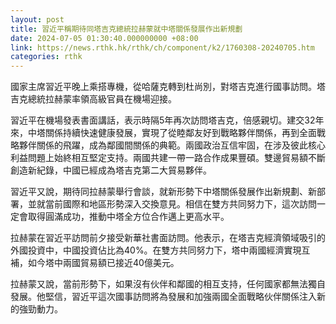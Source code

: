 ```yaml
---
layout: post
title: 習近平稱期待同塔吉克總統拉赫蒙就中塔關係發展作出新規劃
date: 2024-07-05 01:30:40.000000000 +08:00
link: https://news.rthk.hk/rthk/ch/component/k2/1760308-20240705.htm
categories: rthk
---
```


國家主席習近平晚上乘搭專機，從哈薩克轉到杜尚別，對塔吉克進行國事訪問。塔吉克總統拉赫蒙率領高級官員在機場迎接。

習近平在機場發表書面講話，表示時隔5年再次訪問塔吉克，倍感親切。建交32年來，中塔關係持續快速健康發展，實現了從睦鄰友好到戰略夥伴關係，再到全面戰略夥伴關係的飛躍，成為鄰國間關係的典範。兩國政治互信牢固，在涉及彼此核心利益問題上始終相互堅定支持。兩國共建一帶一路合作成果豐碩。雙邊貿易額不斷創造新紀錄，中國已經成為塔吉克第二大貿易夥伴。

習近平又說，期待同拉赫蒙舉行會談，就新形勢下中塔關係發展作出新規劃、新部署，並就當前國際和地區形勢深入交換意見。相信在雙方共同努力下，這次訪問一定會取得圓滿成功，推動中塔全方位合作邁上更高水平。

拉赫蒙在習近平訪問前夕接受新華社書面訪問。他表示，在塔吉克經濟領域吸引的外國投資中，中國投資佔比為40%。在雙方共同努力下，塔中兩國經濟實現互補，如今塔中兩國貿易額已接近40億美元。

拉赫蒙又說，當前形勢下，如果沒有伙伴和鄰國的相互支持，任何國家都無法獨自發展。他堅信，習近平這次國事訪問將為發展和加強兩國全面戰略伙伴關係注入新的強勁動力。
